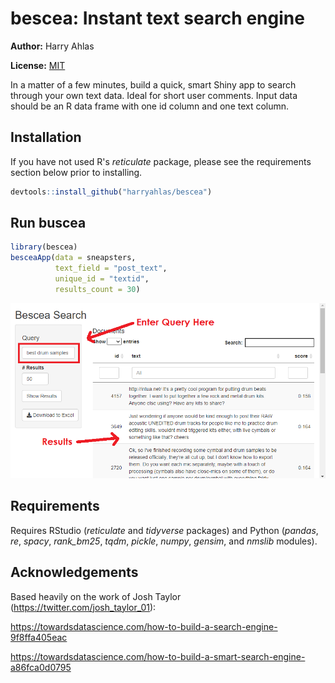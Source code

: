 # bescea: Instant text search engine

**Author:** Harry Ahlas

**License:** [MIT](https://opensource.org/licenses/MIT)

In a matter of a few minutes, build a quick, smart Shiny app to search through your own text data. Ideal for short user comments. Input data should be an R data frame with one id column and one text column. 

## Installation

If you have not used R's *reticulate* package, please see the requirements section below prior to installing.

```r
devtools::install_github("harryahlas/bescea")
```

## Run buscea

```r
library(bescea)
besceaApp(data = sneapsters, 
          text_field = "post_text",
          unique_id = "textid",
          results_count = 30)
```

![buscea search example](images/search2.png)

## Requirements

Requires RStudio (*reticulate* and *tidyverse* packages) and Python (*pandas*, *re*, *spacy*, *rank_bm25*, *tqdm*, *pickle*, *numpy*, *gensim*, and *nmslib* modules). 

## Acknowledgements

Based heavily on the work of Josh Taylor (https://twitter.com/josh_taylor_01):

https://towardsdatascience.com/how-to-build-a-search-engine-9f8ffa405eac

https://towardsdatascience.com/how-to-build-a-smart-search-engine-a86fca0d0795

